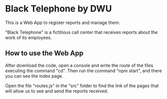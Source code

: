 Black Telephone by DWU
=================

This is a Web App to register reports and manage them.

"Black Telephone" is a fictitious call center that receives reports about the work of its employees.

## How to use the Web App

After download the code, open a console and write the route of the files executing the command "cd". Then run the command "npm start", and there you can see the index page.

Open the file "routes.js" in the "src" folder to find the link of the pages that will allow us to see and send the reports received.
